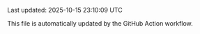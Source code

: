 Last updated: 2025-10-15 23:10:09 UTC

This file is automatically updated by the GitHub Action workflow.

